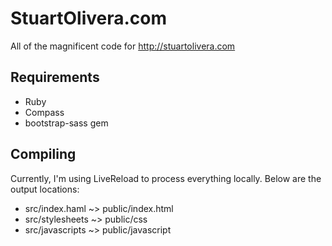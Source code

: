 StuartOlivera.com
=================
All of the magnificent code for http://stuartolivera.com

Requirements
-----------------
* Ruby
* Compass
* bootstrap-sass gem

Compiling
-----------------
Currently, I'm using LiveReload to process everything locally. Below are the output locations:

* src/index.haml ~> public/index.html
* src/stylesheets ~> public/css
* src/javascripts ~> public/javascript